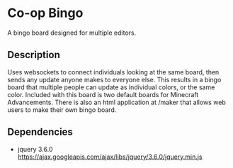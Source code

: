 # Co-op Bingo

A bingo board designed for multiple editors.

## Description 

Uses websockets to connect individuals looking at the same board, then sends any update anyone makes to everyone else. This results in a bingo board that multiple people can update as individual colors, or the same color. Included with this board is two default boards for Minecraft Advancements. There is also an html application at /maker that allows web users to make their own bingo board. 

## Dependencies

* jquery 3.6.0 https://ajax.googleapis.com/ajax/libs/jquery/3.6.0/jquery.min.js
